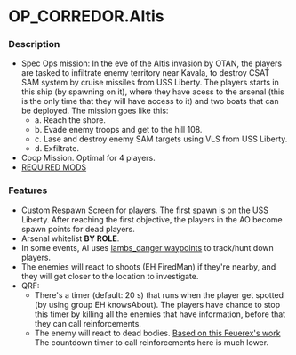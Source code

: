# OP_CORREDOR.Altis
### Description
- Spec Ops mission: In the eve of the Altis invasion by OTAN, the players are tasked to infiltrate enemy territory near Kavala, to destroy CSAT SAM system by cruise missiles from USS Liberty. The players starts in this ship (by spawning on it), where they have acess to the arsenal (this is the only time that they will have access to it) and two boats that can be deployed. The mission goes like this:
  - a. Reach the shore.
  - b. Evade enemy troops and get to the hill 108.
  - c. Lase and destroy enemy SAM targets using VLS from USS Liberty.
  - d. Exfiltrate.
- Coop Mission. Optimal for 4 players.
- [REQUIRED MODS]()

### Features
- Custom Respawn Screen for players. The first spawn is on the USS Liberty. After reaching the first objective, the players in the AO become spawn points for dead players.
- Arsenal whitelist **BY ROLE**.
- In some events, AI uses [lambs_danger waypoints](https://github.com/nk3nny/LambsDanger/wiki/waypoints) to track/hunt down players.
- The enemies will react to shoots (EH FiredMan) if they're nearby, and they will get closer to the location to investigate.
- QRF:
  - There's a timer (default: 20 s) that runs when the player get spotted (by using group EH knowsAbout). The players have chance to stop this timer by killing all the enemies that have information, before that they can call reinforcements.
  - The enemy will react to dead bodies. [Based on this Feuerex's work](https://www.youtube.com/watch?v=t_IjrUiNjgo&pp=ygUUYXJtYSAzIGRldGVjdCBib2RpZXM%3D) The countdown timer to call reinforcements here is much lower.
